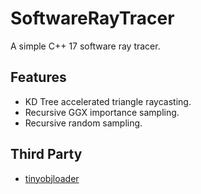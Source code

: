 # SoftwareRayTracer
A simple C++ 17 software ray tracer.

## Features
- KD Tree accelerated triangle raycasting.
- Recursive GGX importance sampling.
- Recursive random sampling.

## Third Party
- [tinyobjloader](https://github.com/tinyobjloader/tinyobjloader)

